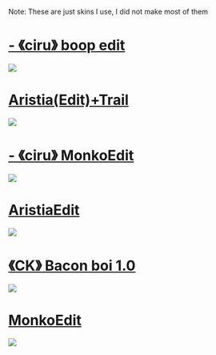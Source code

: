 
Note: These are just skins I use, I did not make most of them

# [-         《ciru》 boop edit](https://cdn.discordapp.com/attachments/972968876713320448/995177518594281493/-_ciru_boop_edit.osk)
![](https://i.imgur.com/A7i9w9c.jpeg)


# [Aristia(Edit)+Trail](https://cdn.discordapp.com/attachments/972968876713320448/995382102298218658/AristiaEdittrail.osk)
![](https://i.imgur.com/BFahCcP.jpeg)


# [-         《ciru》 MonkoEdit](https://cdn.discordapp.com/attachments/972968876713320448/995212980700590120/-_ciru_MonkoEdit.osk)
![](https://i.imgur.com/9BFULZn.jpeg)


# [AristiaEdit](https://cdn.discordapp.com/attachments/972968876713320448/994129530631495730/AristiaEdit.osk)
![](https://i.imgur.com/hz76VHK.jpeg)


# [《CK》 Bacon boi 1.0](https://cdn.discordapp.com/attachments/972968876713320448/995180894560194651/-_CK_Bacon_boi_1.0_clrs.osk)
![](https://i.imgur.com/ypQbJlq.jpeg)

# [MonkoEdit](https://cdn.discordapp.com/attachments/972968876713320448/995198493557801041/MonkoEdit.osk)
![](https://i.imgur.com/6RpAgPr.png)



